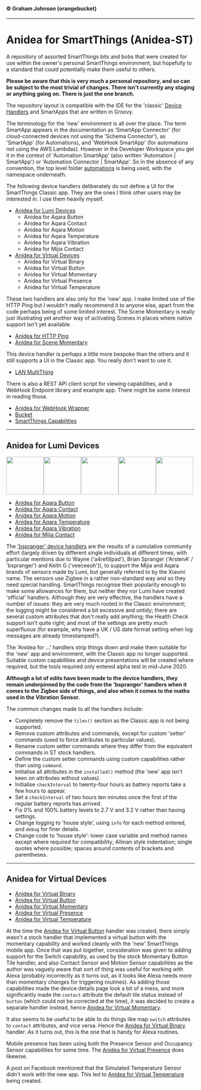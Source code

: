 #### &copy; Graham Johnson (orangebucket)
---

# Anidea for SmartThings (Anidea-ST)

A repository of assorted SmartThings bits and bobs that were created for use within the owner's personal SmartThings environment, but hopefully to a standard that could potentially make them useful to others.

**Please be aware that this is very much a personal repository, and so can be subject to the most trivial of changes. There isn't currently any staging or anything going on. There is just the one branch.**

The repository layout is compatible with the IDE for the 'classic' [Device Handlers](devicetypes/orangebucket) and SmartApps that are written in Groovy. 

The terminology for the 'new' environment is all over the place. The term SmartApp appears in the documentation as 'SmartApp Connector' (for cloud-connected devices not using the 'Schema Connector'), as 'SmartApp' (for Automations), and 'WebHook SmartApp' (for automations not using the AWS Lambdas). However in the Developer Workspace you get it in the context of  'Automation SmartApp' (also written 'Automation | SmartApp') or 'Automation Connector | SmartApp'. So in the absence of any convention, the top level folder [automations](automations) is being used, with the namespace underneath.

The following device handlers deliberately do not define a UI for the SmartThings Classic app. They are the ones I think other users may be interested in. I use them heavily myself.

- [Anidea for Lumi Devices](#anidea-for-lumi-devices)
  - Anidea for Aqara Button
  - Anidea for Aqara Contact
  - Anidea for Aqara Motion
  - Anidea for Aqara Temperature
  - Anidea for Aqara Vibration
  - Anidea for Mijia Contact
- [Anidea for Virtual Devices](#anidea-for-virtual-devices)
  - Anidea for Virtual Binary
  - Anidea for Virtual Button
  - Anidea for Virtual Momentary
  - Anidea for Virtual Presence
  - Anidea for Virtual Temperature

These two handlers are also only for the 'new' app. I make limited use of the HTTP Ping but I wouldn't really recommend it to anyone else, apart from the code perhaps being of some limited interest. The Scene Momentary is really just illustrating yet another way of activating Scenes in places where native support isn't yet available.

- [Anidea for HTTP Ping](devicetypes/orangebucket/anidea-for-http-ping.src/)
- [Anidea for Scene Momentary](devicetypes/orangebucket/anidea-for-scene-momentary.src/)

This device handler is perhaps a little more bespoke than the others and it still supports a UI in the Classic app. You really don't want to use it.

- [LAN MultiThing](devicetypes/orangebucket/lan-multithing.src)

There is also a REST API client script for viewing capabilities, and a WebHook Endpoint library and example app. There might be some interest in reading those.

- [Anidea for WebHook Wrapper](automations/orangebucket/anidea-for-webhook-wrapper/)
- [Bucket](automations/orangebucket/anidea-for-webhook-wrapper/)
- [SmartThings Capabilities](automations/orangebucket/smartthings-capabilities/)
---
## Anidea for Lumi Devices
<img src="https://raw.githubusercontent.com/orangebucket/Anidea-for-SmartThings/master/images/aqara_button.png" width="100"><img src="https://raw.githubusercontent.com/orangebucket/Anidea-for-SmartThings/master/images/aqara_contact.png" width="100"><img src="https://raw.githubusercontent.com/orangebucket/Anidea-for-SmartThings/master/images/aqara_motion.png" width="100"><img src="https://raw.githubusercontent.com/orangebucket/Anidea-for-SmartThings/master/images/aqara_temperature.png" width="100"><img src="https://raw.githubusercontent.com/orangebucket/Anidea-for-SmartThings/master/images/aqara_vibration.png" width="100">

- [Anidea for Aqara Button](devicetypes/orangebucket/anidea-for-aqara-button.src/)
- [Anidea for Aqara Contact](devicetypes/orangebucket/anidea-for-aqara-contact.src/)
- [Anidea for Aqara Motion](devicetypes/orangebucket/anidea-for-aqara-motion.src/)
- [Anidea for Aqara Temperature](devicetypes/orangebucket/anidea-for-aqara-temperature.src/)
- [Anidea for Aqara Vibration](devicetypes/orangebucket/anidea-for-aqara-vibration.src/)
- [Anidea for Mijia Contact](devicetypes/orangebucket/anidea-for-aqara-contact.src/)
  
The ['bspranger' device handlers](https://github.com/bspranger/Xiaomi) are the results of a cumulative community effort (largely driven by different single individuals at different times, with particular mentions due to Wayne ('a4refillpad'), Brian Spranger ('ArstenA' / 'bspranger') and Keith G ('veeceeoh')), to support the Mijia and Aqara brands of sensors made by Lumi, but generally referred to by the Xiaomi name. The sensors use Zigbee in a rather non-standard way and so they need special handling. SmartThings recognise their popularity enough to make some allowances for them, but neither they nor Lumi have created 'official' handlers. Although they are very effective, the handlers have a number of issues: they are very much rooted in the Classic environment; the logging might be considered a bit excessive and untidy; there are several custom attributes that don't really add anything; the Health Check support isn't quite right; and most of the settings are pretty much superfluous (for example, why have a UK / US date format setting when log messages are already timestamped?). 

The 'Anidea for ...' handlers strip things down and make them suitable for the 'new' app and environment, with the Classic app no longer supported. Suitable custom capabilities and device presentations will be created where required, but the tools required only entered alpha test in mid-June 2020.

**Although a lot of edits have been made to the device handlers, they remain underpinned by the code from the 'bspranger' handlers when it comes to the Zigbee side of things, and also when it comes to the maths used in the Vibration Sensor.**

The common changes made to all the handlers include:

* Completely remove the `tiles()` section as the Classic app is not being supported.
* Remove custom attributes and commands, except for custom 'setter' commands (used to force attributes to particular values).
* Rename custom setter commands where they differ from the equivalent commands in ST stock handlers.
* Define the custom setter commands using custom capabilities rather than using `command`.
* Initialise all attributes in the `installed()` method (the 'new' app isn't keen on attributes without values).
* Initialise `checkInterval` to twenty-four hours as battery reports take a few hours to appear.
* Set a `checkInterval` of two hours ten minutes once the first of the regular battery reports has arrived.
* Fix 0% and 100% battery levels to 2.7 V and 3.2 V rather than having settings.
* Change logging to 'house style', using `info` for each method entered, and `debug` for finer details.
* Change code to 'house style': lower case variable and method names except where required for compatibility; Allman style indentation; single quotes where possible; spaces around contents of brackets and parentheses.

---
## Anidea for Virtual Devices

- [Anidea for Virtual Binary](devicetypes/orangebucket/anidea-for-virtual-binary.src)
- [Anidea for Virtual Button](devicetypes/orangebucket/anidea-for-virtual-button.src)
- [Anidea for Virtual Momentary](devicetypes/orangebucket/anidea-for-virtual-momentary.src)
- [Anidea for Virtual Presence](devicetypes/orangebucket/anidea-for-virtual-presence.src)
- [Anidea for Virtual Temperature](devicetypes/orangebucket/anidea-for-virtual-temperature.src)
  
At the time the [Anidea for Virtual Button](devicetypes/orangebucket/anidea-for-virtual-binary.src) handler was created, there simply wasn't a stock handler that implemented a virtual button with the momentary capability and worked cleanly with the 'new' SmartThings mobile app. Once that was put together, consideration was given to adding support for the Switch capability, as used by the stock Momentary Button Tile handler, and also Contact Sensor and Motion Sensor capabilities as the author was vaguely aware that sort of thing was useful for working with Alexa (probably incorrectly as it turns out, as it looks like Alexa needs more than momentary changes for triggering routines). As adding those capabilities made the device details page look a bit of a mess, and more significantly made the `contact` attribute the default tile status instead of `button` (which could not be corrected at the time), it was decided to create a separate handler instead, hence [Anidea for Virtual Momentary](devicetypes/orangebucket/anidea-for-virtual-momentary.src).

It also seems to be useful to be able to do things like map `switch` attributes to `contact` attributes, and vice versa. Hence the [Anidea for Virtual Binary](devicetypes/orangebucket/anidea-for-virtual-binary.src) handler. As it turns out, this is the one that is handy for Alexa routines.

Mobile presence has been using both the Presence Sensor and Occupancy Sensor capabilities for some time. The [Anidea for Virtual Presence](devicetypes/orangebucket/anidea-for-virtual-presence.src) does likewise.

A post on Facebook mentioned that the Simulated Temperature Sensor didn't work with the new app. This led to [Anidea for Virtual Temperature](devicetypes/orangebucket/anidea-for-virtual-temperature.src) being created.
